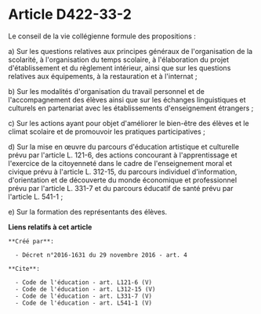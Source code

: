 # Article D422-33-2

Le conseil de la vie collégienne formule des propositions : 

a) Sur les questions relatives aux principes généraux de l'organisation de la scolarité, à l'organisation du temps scolaire,
à l'élaboration du projet d'établissement et du règlement intérieur, ainsi que sur les questions relatives aux équipements, à
la restauration et à l'internat ; 

b) Sur les modalités d'organisation du travail personnel et de l'accompagnement des élèves ainsi que sur les échanges
linguistiques et culturels en partenariat avec les établissements d'enseignement étrangers ; 

c) Sur les actions ayant pour objet d'améliorer le bien-être des élèves et le climat scolaire et de promouvoir les pratiques
participatives ; 

d) Sur la mise en œuvre du parcours d'éducation artistique et culturelle prévu par l'article L. 121-6, des actions concourant
à l'apprentissage et l'exercice de la citoyenneté dans le cadre de l'enseignement moral et civique prévu à l'article L.
312-15, du parcours individuel d'information, d'orientation et de découverte du monde économique et professionnel prévu par
l'article L. 331-7 et du parcours éducatif de santé prévu par l'article L. 541-1 ; 

e) Sur la formation des représentants des élèves.

**Liens relatifs à cet article**

	**Créé par**:

	  - Décret n°2016-1631 du 29 novembre 2016 - art. 4

	**Cite**:

	  - Code de l'éducation - art. L121-6 (V)
	  - Code de l'éducation - art. L312-15 (V)
	  - Code de l'éducation - art. L331-7 (V)
	  - Code de l'éducation - art. L541-1 (V)
